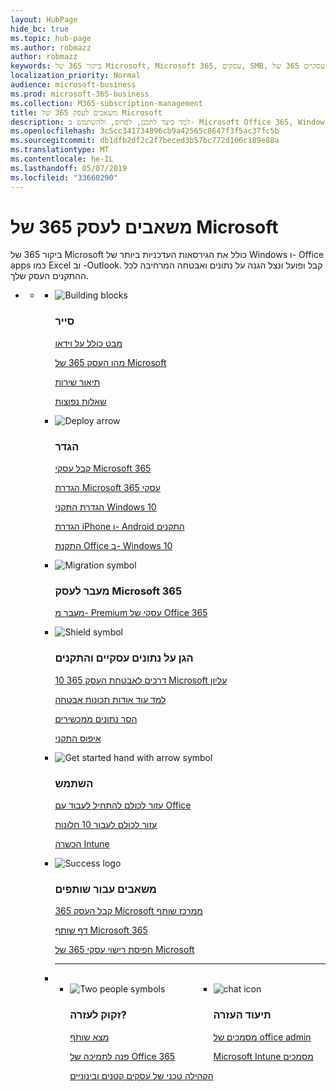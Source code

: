 ```yaml
---
layout: HubPage
hide_bc: true
ms.topic: hub-page
ms.author: robmazz
author: robmazz
keywords: ביקור 365 של Microsoft, Microsoft 365, עסקים, SMB, קטנים העסק הבינוני, תיעוד עסקיים 365 של Microsoft, מסמכים, תיעוד, מידע טכני
localization_priority: Normal
audience: microsoft-business
ms.prod: microsoft-365-business
ms.collection: M365-subscription-management
title: משאבים לעסק 365 של Microsoft
description: למד כיצד לתכנן, לפרוס, ולהשתמש ב- Microsoft Office 365, Windows 10, ניידות ארגון + אבטחה יחד בעסק שלך עבור תשתית משולבת ומאובטחת מאפשרת עבודת צוות אשר מבטל את הנעילה של יצירתיות.
ms.openlocfilehash: 3c5cc341734896cb9a42565c8647f3f5ac37fc5b
ms.sourcegitcommit: db1dfb2df2c2f7beced3b57bc772d106c189e88a
ms.translationtype: MT
ms.contentlocale: he-IL
ms.lasthandoff: 05/07/2019
ms.locfileid: "33660290"
---
```

<div id="main" class="v2">
    <div class="container">
        <h1>משאבים לעסק 365 של Microsoft</h1>
        <P>ביקור 365 של Microsoft כולל את הגירסאות העדכניות ביותר של Windows ו- Office apps כמו Excel וב -Outlook. קבל ופועל ונצל הגנה על נתונים ואבטחה המרחיבה לכל ההתקנים העסק שלך.</p>
        <P></p>
        <ul class="pivots">
            <li>
                <a href="#home"></a>
                <ul id="home">
                    <li>
                        <a href="#home-all"></a>
                        <ul id="home-all" class="cardsF">
                            <li>
                                <div class="cardSize">
                                    <div class="cardPadding">
                                        <div class="card">
                                            <div class="cardImageOuter">
                                                <div class="cardImage">
                                                    <img src="https://docs.microsoft.com/office/media/icons/blocks-blue.svg" alt="Building blocks" />
                                                </div>
                                            </div>
                                            <div class="cardText">
                                                <h3>סייר</h3>
                                                <P><a href="https://support.office.com/article/what-is-microsoft-365-business-901e2522-c2cf-4b8c-894e-f482cda3347a" target="_blank">מבט כולל על וידאו</a></p>
                                                <P><a href="microsoft-365-business-overview.md" target="_blank">מהו העסק 365 של Microsoft</a></p>
                                                <P><a href="https://docs.microsoft.com/office365/servicedescriptions/microsoft-365-business-service-description" target="_blank">תיאור שירות</a></p>
                                                <P><a href="https://docs.microsoft.com/microsoft-365/business/support/microsoft-365-business-faqs" target="_blank">שאלות נפוצות</a></p>
                                            </div>
                                        </div>
                                    </div>
                                </div>
                            </li>
                            <li>
                                <div class="cardSize">
                                    <div class="cardPadding">
                                        <div class="card">
                                            <div class="cardImageOuter">
                                                <div class="cardImage">
                                                    <img src="https://docs.microsoft.com/office/media/icons/deploy-blue.svg" alt="Deploy arrow" />
                                                </div>
                                            </div>
                                            <div class="cardText">
                                                <h3>הגדר</h3>
                                              <P><a href="get-microsoft-365-business.md" target="_blank">קבל עסקי Microsoft 365</a></p>
                                               <P><a href="set-up.md" target="_blank">הגדרת Microsoft 365 עסקי</a></p>
                                                <P><a href="set-up-windows-devices.md" target="_blank">הגדרת התקני Windows 10</a></p>
                                                <P><a href="set-up-mobile-devices.md" target="_blank">הגדרת iPhone ו- Android התקנים</a></p>
                                                <P><a href="auto-install-or-uninstall-office.md" target="_blank">התקנת Office ב- Windows 10</a></p>
                                            </div>
                                        </div>
                                    </div>
                                </div>
                            </li>
                            <li>
                                <div class="cardSize">
                                    <div class="cardPadding">
                                        <div class="card">
                                            <div class="cardImageOuter">
                                                <div class="cardImage">
                                                    <img src="https://docs.microsoft.com/office/media/icons/migration-blue.svg" alt="Migration symbol" />
                                                </div>
                                            </div>
                                            <div class="cardText">
                                                <h3>מעבר לעסק Microsoft 365</h3>
                                                <P><a href="migrate-to-microsoft-365-business.md" target="_blank">מעבר מ- Premium עסקי של Office 365</a></p>
                                            </div>
                                        </div>
                                    </div>
                                </div>
                            </li> 
                            <li>
                                <div class="cardSize">
                                    <div class="cardPadding">
                                        <div class="card">
                                            <div class="cardImageOuter">
                                                <div class="cardImage">
                                                    <img src="https://docs.microsoft.com/office/media/icons/security-blue.svg" alt="Shield symbol" />
                                                </div>
                                            </div>
                                            <div class="cardText">
                                                <h3>הגן על נתונים עסקיים והתקנים</h3>
                                                 <P><a href="https://docs.microsoft.com/office365/admin/security-and-compliance/secure-your-business-data"target="_blank">10 דרכים לאבטחת העסק 365 Microsoft עליון</a></p>
                                                <P><a href="security-features.md" target="_blank">למד עוד אודות תכונות אבטחה</a></p>
                                                <P><a href="remove-company-data.md" target="_blank">הסר נתונים ממכשירים</a></p>
                                                <P><a href="reset-devices-to-factory-settings.md" target="_blank">איפוס התקני</a></p>
                                                </div>
                                        </div>
                                    </div>
                                </div>
                            </li>
                            <li>
                                <div class="cardSize">
                                    <div class="cardPadding">
                                        <div class="card">
                                            <div class="cardImageOuter">
                                                <div class="cardImage">
                                                    <img src="https://docs.microsoft.com/office/media/icons/get-started-blue.svg" alt="Get started hand with arrow symbol" />
                                                </div>
                                            </div>
                                            <div class="cardText">
                                                <h3>השתמש</h3>
                                                <P><a href="https://support.office.com/office-training-center" target="_blank">עזור לכולם להתחיל לעבוד עם Office</a></p>
                                                <P><a href="https://www.microsoft.com/itpro/windows-10/end-user-readiness" target="_blank">עזור לכולם לעבור 10 חלונות</a></p>
                                                <P><a href="https://docs.microsoft.com/intune-user-help/use-managed-devices-to-get-work-done" target="_blank">הכשרה Intune</a></p>
                                            </div>
                                        </div>
                                    </div>
                                </div>
                            </li>
                            <li>
                                <div class="cardSize">
                                    <div class="cardPadding">
                                        <div class="card">
                                            <div class="cardImageOuter">
                                                <div class="cardImage">
                                                    <img src="https://docs.microsoft.com/en-us/office/media/icons/success-blue.svg" alt="Success logo" />
                                                </div>
                                            </div>
                                            <div class="cardText">
                                                <h3>משאבים עבור שותפים</h3>
                                                <P><a href="get-microsoft-365-business.md" target="_blank">קבל העסק 365 Microsoft ממרכז שותף</a></p>
                                                <P><a href="https://www.microsoft.com/microsoft-365/partners/business" target="_blank">דף שותף Microsoft 365</a></p>
                                                <P><a href="https://www.microsoft.com/microsoft-365/partners/resources/microsoft-365-business-licensing-deck" target="_blank">חפיסת רישוי עסקי 365 של Microsoft</a></p>
                                            </div>
                                        </div>
                                    </div>
                                </div>
                            </li>
                                <li class="fullSpan">
                                  <hr />
                                  <br>
                                  <ul class="cardsF panelContent singlePanelContent" style="display:flex!important;">
                                    <li>
                                    <div class="cardSize">
                                        <div class="cardPadding">
                                            <div class="card">
                                                <div class="cardImageOuter">
                                                    <div class="cardImage">
                                                        <img src="https://docs.microsoft.com/office/media/icons/users-people.svg" alt="Two people symbols" />
                                                    </div>
                                                </div>
                                                <div class="cardText">
                                                    <h3>זקוק לעזרה?</h3>
                                                    <P><a href="https://www.microsoft.com/solution-providers/search" target="_blank">מצא שותף</a></p>
                                                    <P><a href="https://support.office.com/article/Contact-support-for-business-products-Admin-Help-32a17ca7-6fa0-4870-8a8d-e25ba4ccfd4b" target="_blank">פנה לתמיכה של Office 365</a></p>
                                                    <P><a href="https://techcommunity.microsoft.com/t5/Small-and-Medium-Businesses/ct-p/SMB" target="_blank">הקהילה טכני של עסקים קטנים ובינוניים</a></p>
                                                </div>
                                            </div>
                                        </div>
                                    </div>
                                </li> 
                                <li>
                                    <div class="cardSize">
                                        <div class="cardPadding">
                                            <div class="card">
                                                <div class="cardImageOuter">
                                                    <div class="cardImage">
                                                        <img src="https://docs.microsoft.com/office/media/icons/chat.svg" alt="chat icon" />
                                                    </div>
                                                </div>
                                                <div class="cardText">
                                                    <h3>תיעוד העזרה</h3>
                                                     <P><a href="https://docs.microsoft.com/office/admins-itprofessionals" target="_blank">מסמכים של office admin</a></p>
                                                     <P><a href="https://docs.microsoft.com/intune/index">Microsoft Intune מסמכים</a></p>
                                                </div>
                                            </div>
                                        </div>
                                    </div>
                                </li>
                            </li>
                        </ul>
                    </li>
                </ul>
            </li>
        </ul>
    </div>
</div>
